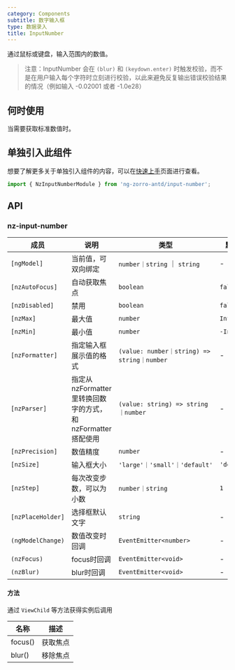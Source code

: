 ```yaml
---
category: Components
subtitle: 数字输入框
type: 数据录入
title: InputNumber
---
```


通过鼠标或键盘，输入范围内的数值。

> 注意：InputNumber 会在 `(blur)` 和 `(keydown.enter)` 时触发校验，而不是在用户输入每个字符时立刻进行校验，以此来避免反复输出错误校验结果的情况（例如输入 -0.02001 或者 -1.0e28）

## 何时使用

当需要获取标准数值时。

## 单独引入此组件

想要了解更多关于单独引入组件的内容，可以在[快速上手](/docs/getting-started/zh#单独引入某个组件)页面进行查看。

```ts
import { NzInputNumberModule } from 'ng-zorro-antd/input-number';
```

## API

### nz-input-number

| 成员 | 说明 | 类型 | 默认值 |
| --- | --- | --- | --- |
| `[ngModel]` | 当前值，可双向绑定 | `number｜string` ｜ `string` | - |
| `[nzAutoFocus]` | 自动获取焦点 | `boolean` | `false` |
| `[nzDisabled]` | 禁用 | `boolean` | `false` |
| `[nzMax]` | 最大值 | `number` | `Infinity` |
| `[nzMin]` | 最小值 | `number` | `-Infinity` |
| `[nzFormatter]` | 指定输入框展示值的格式 | `(value: number｜string) => string｜number` | - |
| `[nzParser]` | 指定从 nzFormatter 里转换回数字的方式，和 nzFormatter 搭配使用 | `(value: string) => string｜number` | - |
| `[nzPrecision]` | 数值精度 | `number` | - |
| `[nzSize]` | 输入框大小 | `'large'｜'small'｜'default'` | `'default'` |
| `[nzStep]` | 每次改变步数，可以为小数 | `number｜string` | `1` |
| `[nzPlaceHolder]` | 选择框默认文字 | `string` | - |
| `(ngModelChange)` | 数值改变时回调 | `EventEmitter<number>` | - |
| `(nzFocus)` | focus时回调 | `EventEmitter<void>` | - |
| `(nzBlur)` | blur时回调 | `EventEmitter<void>` | - |

#### 方法

通过 `ViewChild` 等方法获得实例后调用

| 名称 | 描述 |
| ---- | ----------- |
| focus() | 获取焦点 |
| blur() | 移除焦点 |
